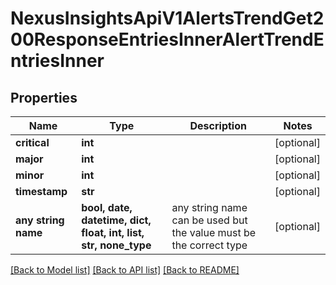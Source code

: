 # NexusInsightsApiV1AlertsTrendGet200ResponseEntriesInnerAlertTrendEntriesInner


## Properties
Name | Type | Description | Notes
------------ | ------------- | ------------- | -------------
**critical** | **int** |  | [optional] 
**major** | **int** |  | [optional] 
**minor** | **int** |  | [optional] 
**timestamp** | **str** |  | [optional] 
**any string name** | **bool, date, datetime, dict, float, int, list, str, none_type** | any string name can be used but the value must be the correct type | [optional]

[[Back to Model list]](../README.md#documentation-for-models) [[Back to API list]](../README.md#documentation-for-api-endpoints) [[Back to README]](../README.md)


